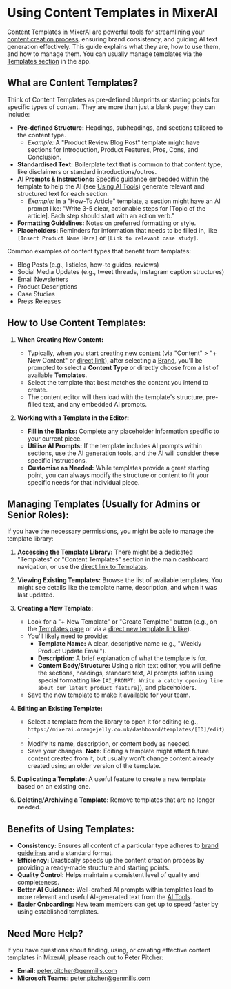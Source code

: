 # Using Content Templates in MixerAI

Content Templates in MixerAI are powerful tools for streamlining your [content creation process](./?article=03-content), ensuring brand consistency, and guiding AI text generation effectively. This guide explains what they are, how to use them, and how to manage them. You can usually manage templates via the [Templates section](https://mixerai.orangejelly.co.uk/dashboard/templates) in the app.

## What are Content Templates?

Think of Content Templates as pre-defined blueprints or starting points for specific types of content. They are more than just a blank page; they can include:

*   **Pre-defined Structure:** Headings, subheadings, and sections tailored to the content type.
    *   *Example:* A "Product Review Blog Post" template might have sections for Introduction, Product Features, Pros, Cons, and Conclusion.
*   **Standardised Text:** Boilerplate text that is common to that content type, like disclaimers or standard introductions/outros.
*   **AI Prompts & Instructions:** Specific guidance embedded within the template to help the AI (see [Using AI Tools](./?article=09-tools)) generate relevant and structured text for each section.
    *   *Example:* In a "How-To Article" template, a section might have an AI prompt like: "Write 3-5 clear, actionable steps for [Topic of the article]. Each step should start with an action verb."
*   **Formatting Guidelines:** Notes on preferred formatting or style.
*   **Placeholders:** Reminders for information that needs to be filled in, like `[Insert Product Name Here]` or `[Link to relevant case study]`.

Common examples of content types that benefit from templates:

*   Blog Posts (e.g., listicles, how-to guides, reviews)
*   Social Media Updates (e.g., tweet threads, Instagram caption structures)
*   Email Newsletters
*   Product Descriptions
*   Case Studies
*   Press Releases

## How to Use Content Templates:

1.  **When Creating New Content:**
    *   Typically, when you start [creating new content](./?article=03-content) (via "Content" > "+ New Content" or [direct link](https://mixerai.orangejelly.co.uk/dashboard/content/new)), after selecting a [Brand](./?article=02-brands), you'll be prompted to select a **Content Type** or directly choose from a list of available **Templates**.
    *   Select the template that best matches the content you intend to create.
    *   The content editor will then load with the template's structure, pre-filled text, and any embedded AI prompts.

2.  **Working with a Template in the Editor:**
    *   **Fill in the Blanks:** Complete any placeholder information specific to your current piece.
    *   **Utilise AI Prompts:** If the template includes AI prompts within sections, use the AI generation tools, and the AI will consider these specific instructions.
    *   **Customise as Needed:** While templates provide a great starting point, you can always modify the structure or content to fit your specific needs for that individual piece.

## Managing Templates (Usually for Admins or Senior Roles):

If you have the necessary permissions, you might be able to manage the template library:

1.  **Accessing the Template Library:** There might be a dedicated "Templates" or "Content Templates" section in the main dashboard navigation, or use the [direct link to Templates](https://mixerai.orangejelly.co.uk/dashboard/templates).

2.  **Viewing Existing Templates:** Browse the list of available templates. You might see details like the template name, description, and when it was last updated.

3.  **Creating a New Template:**
    *   Look for a "+ New Template" or "Create Template" button (e.g., on the [Templates page](https://mixerai.orangejelly.co.uk/dashboard/templates) or via a [direct new template link like](https://mixerai.orangejelly.co.uk/dashboard/templates/new)).
    *   You'll likely need to provide:
        *   **Template Name:** A clear, descriptive name (e.g., "Weekly Product Update Email").
        *   **Description:** A brief explanation of what the template is for.
        *   **Content Body/Structure:** Using a rich text editor, you will define the sections, headings, standard text, AI prompts (often using special formatting like `[AI_PROMPT: Write a catchy opening line about our latest product feature]`), and placeholders.
    *   Save the new template to make it available for your team.

4.  **Editing an Existing Template:**
    *   Select a template from the library to open it for editing (e.g., `https://mixerai.orangejelly.co.uk/dashboard/templates/[ID]/edit`).
    *   Modify its name, description, or content body as needed.
    *   Save your changes. **Note:** Editing a template might affect future content created from it, but usually won't change content already created using an older version of the template.

5.  **Duplicating a Template:** A useful feature to create a new template based on an existing one.

6.  **Deleting/Archiving a Template:** Remove templates that are no longer needed.

## Benefits of Using Templates:

*   **Consistency:** Ensures all content of a particular type adheres to [brand guidelines](./?article=02-brands) and a standard format.
*   **Efficiency:** Drastically speeds up the content creation process by providing a ready-made structure and starting points.
*   **Quality Control:** Helps maintain a consistent level of quality and completeness.
*   **Better AI Guidance:** Well-crafted AI prompts within templates lead to more relevant and useful AI-generated text from the [AI Tools](./?article=09-tools).
*   **Easier Onboarding:** New team members can get up to speed faster by using established templates.

## Need More Help?

If you have questions about finding, using, or creating effective content templates in MixerAI, please reach out to Peter Pitcher:

*   **Email:** [peter.pitcher@genmills.com](mailto:peter.pitcher@genmills.com)
*   **Microsoft Teams:** [peter.pitcher@genmills.com](https://teams.microsoft.com/l/chat/0/0?users=peter.pitcher@genmills.com) 
